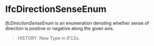# IfcDirectionSenseEnum

_IfcDirectionSenseEnum_ is an enumeration denoting whether sense of direction is positive or negative along the given axis.

> HISTORY&nbsp; New Type in IFC2x.
